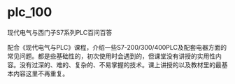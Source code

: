 # plc_100
现代电气与西门子S7系列PLC百问百答

配合《现代电气与PLC》课程，介绍一些S7-200/300/400PLC及配套电器方面的常见问题。都是些基础性的，初次使用时会遇到的，但课堂没有讲授的实用性内容。没有过深的、难的、复杂的、不易掌握的技术。课上讲授的以及教材里的最基本内容这里不再重复。